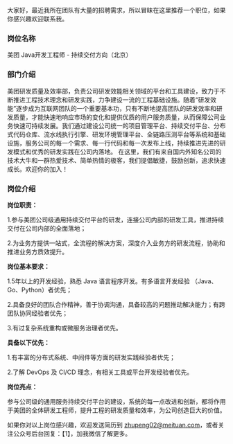 大家好，最近我所在团队有大量的招聘需求，所以冒昧在这里推荐一个职位，如果你感兴趣欢迎联系我。

### 岗位名称

美团 Java开发工程师 - 持续交付方向（北京）



### 部门介绍

美团研发质量及效率部，负责公司研发效能相关领域的平台和工具建设，致力于不断推进工程技术理念和研发实践，力争建设一流的工程基础设施。随着“研发效能”逐步成为互联网团队的一个重要基本功，只有不断地提高团队的研发效率和研发质量，才能快速地响应市场的变化和提供优质的用户服务质量，从而保障公司业务快速可持续发展。我们通过建设公司统一的项目管理平台、持续交付平台、分布式代码仓库、流水线执行引擎、研发环境管理平台、全链路压测平台等系统和基础设施，服务公司的每一个需求、每一行代码和每一次发布上线，持续推进先进的研发模式和优秀的研发实践在公司内落地。 在这里，我们有来自国内外知名公司的技术大牛和一群热爱技术、简单热情的极客，我们提倡敏捷，鼓励创新，追求快速成长。欢迎你的加入！ 



### 岗位介绍

**岗位职责：**

1.参与美团公司级通用持续交付平台的研发，连接公司内部的研发工具，推进持续交付在公司内部的全面落地； 

2.为业务方提供一站式，全流程的解决方案，深度介入业务方的研发流程，协助和推进业务方质效提升。 



**岗位基本要求：**

1.5年以上的开发经验，熟悉 Java 语言程序开发。有多语言开发经验 （Java、Go、Python）者优先； 

2.具备良好的团队合作精神，善于协调沟通，具备较高的问题推动解决能力；有跨团队协同经验者优先； 

3.有过复杂系统重构或微服务治理者优先。 



**具备以下优先：**

1.有丰富的分布式系统、中间件等方面的研发实践经验者优先； 

2.了解 DevOps 及 CI/CD 理念，有相关工具或平台开发经验者优先。 



**岗位亮点：**

参与公司级的通用服务持续交付平台的建设，系统的每一点改进和创新，都将作用于美团的全体研发工程师，提升工程的研发质量和效率，为公司创造巨大的价值。



如果你对以上岗位感兴趣，欢迎发送简历到 zhupeng02@meituan.com，或者关注公众号后台回复：【1】，加我微信了解更多。